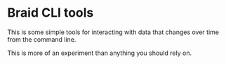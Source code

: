 # Braid CLI tools

This is some simple tools for interacting with data that changes over time from the command line.

This is more of an experiment than anything you should rely on.